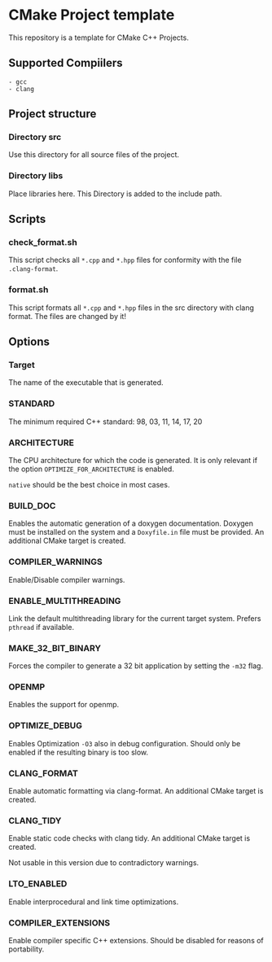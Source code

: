 # CMake Project template

This repository is a template for CMake C++ Projects.

## Supported Compiilers

    - gcc
    - clang

## Project structure

### Directory src
Use this directory for all source files of the project.

### Directory libs
Place libraries here. This Directory is added to the include path.

## Scripts

### check_format.sh
This script checks all ```*.cpp``` and ```*.hpp``` files for conformity with the file ```.clang-format```.

### format.sh
This script formats all ```*.cpp``` and ```*.hpp``` files in the src directory with clang format.
The files are changed by it!

## Options

### Target
The name of the executable that is generated.

### STANDARD
The minimum required C++ standard: 98, 03, 11, 14, 17, 20

### ARCHITECTURE
The CPU architecture for which the code is generated.
It is only relevant if the option ```OPTIMIZE_FOR_ARCHITECTURE``` is enabled.

```native``` should be the best choice in most cases.

### BUILD_DOC
Enables the automatic generation of a doxygen documentation.
Doxygen must be installed on the system and a ```Doxyfile.in``` file must be provided.
An additional CMake target is created.

### COMPILER_WARNINGS
Enable/Disable compiler warnings.

### ENABLE_MULTITHREADING
Link the default multithreading library for the current target system.
Prefers ```pthread``` if available.

### MAKE_32_BIT_BINARY
Forces the compiler to generate a 32 bit application by setting the ```-m32``` flag.

### OPENMP
Enables the support for openmp.

### OPTIMIZE_DEBUG
Enables Optimization ```-O3``` also in debug configuration.
Should only be enabled if the resulting binary is too slow.

### CLANG_FORMAT
Enable automatic formatting via clang-format.
An additional CMake target is created.

### CLANG_TIDY
Enable static code checks with clang tidy.
An additional CMake target is created.

Not usable in this version due to contradictory warnings.

### LTO_ENABLED
Enable interprocedural and link time optimizations.

### COMPILER_EXTENSIONS
Enable compiler specific C++ extensions.
Should be disabled for reasons of portability.


